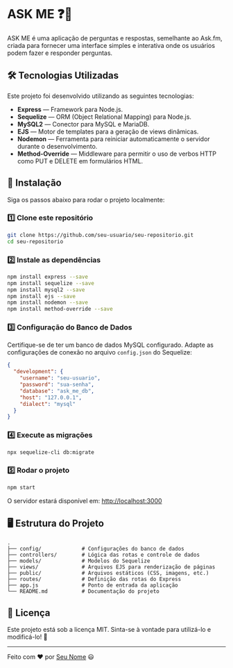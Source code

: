 # ASK ME ❓💬

ASK ME é uma aplicação de perguntas e respostas, semelhante ao Ask.fm, criada para fornecer uma interface simples e interativa onde os usuários podem fazer e responder perguntas.

## 🛠️ Tecnologias Utilizadas
Este projeto foi desenvolvido utilizando as seguintes tecnologias:

- **Express** — Framework para Node.js.
- **Sequelize** — ORM (Object Relational Mapping) para Node.js.
- **MySQL2** — Conector para MySQL e MariaDB.
- **EJS** — Motor de templates para a geração de views dinâmicas.
- **Nodemon** — Ferramenta para reiniciar automaticamente o servidor durante o desenvolvimento.
- **Method-Override** — Middleware para permitir o uso de verbos HTTP como PUT e DELETE em formulários HTML.

## 🚀 Instalação
Siga os passos abaixo para rodar o projeto localmente:

### 1️⃣ Clone este repositório
```bash
git clone https://github.com/seu-usuario/seu-repositorio.git
cd seu-repositorio
```

### 2️⃣ Instale as dependências
```bash
npm install express --save
npm install sequelize --save
npm install mysql2 --save
npm install ejs --save
npm install nodemon --save
npm install method-override --save
```

### 3️⃣ Configuração do Banco de Dados
Certifique-se de ter um banco de dados MySQL configurado. Adapte as configurações de conexão no arquivo `config.json` do Sequelize:

```json
{
  "development": {
    "username": "seu-usuario",
    "password": "sua-senha",
    "database": "ask_me_db",
    "host": "127.0.0.1",
    "dialect": "mysql"
  }
}
```

### 4️⃣ Execute as migrações
```bash
npx sequelize-cli db:migrate
```

### 5️⃣ Rodar o projeto
```bash
npm start
```
O servidor estará disponível em: [http://localhost:3000](http://localhost:3000)

## 🖥️ Estrutura do Projeto
```plaintext
.
├── config/             # Configurações do banco de dados
├── controllers/        # Lógica das rotas e controle de dados
├── models/             # Modelos do Sequelize
├── views/              # Arquivos EJS para renderização de páginas
├── public/             # Arquivos estáticos (CSS, imagens, etc.)
├── routes/             # Definição das rotas do Express
├── app.js              # Ponto de entrada da aplicação
└── README.md           # Documentação do projeto
```

## 📜 Licença
Este projeto está sob a licença MIT. Sinta-se à vontade para utilizá-lo e modificá-lo! 🚀

---

Feito com ❤️ por [Seu Nome](https://github.com/seu-usuario) 😃


